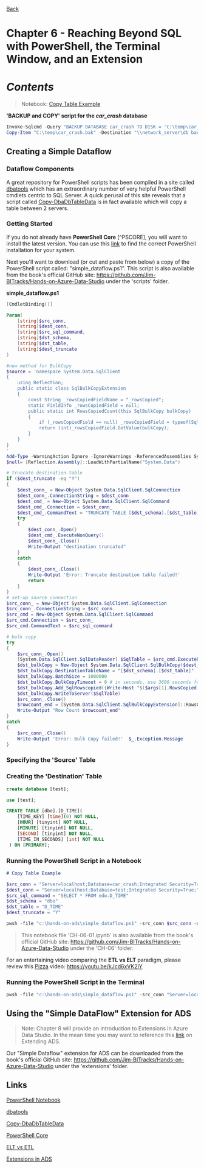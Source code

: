 [Back](../readme.md)

# Chapter 6 - Reaching Beyond SQL with PowerShell, the Terminal Window, and an Extension

# ***Contents***

> Notebook:
> [Copy Table Example](CH-06-01.ipynb)

**'BACKUP and COPY' script for the *car_crash* database**

``` powershell
Invoke-Sqlcmd -Query "BACKUP DATABASE car_crash TO DISK = 'C:\temp\car_crash.bak'" -ServerInstance "localhost"
Copy-Item "C:\temp\car_crash.bak" -Destination "\\network_server\db backup"
```

## Creating a Simple Dataflow

### Dataflow Components

A great repository for PowerShell scripts has been compiled in a site called [dbatools](https://dbatools.io/) which has an extraordinary number of very helpful PowerShell cmdlets centric to SQL Server. A quick perusal of this site reveals that a script called [Copy-DbaDbTableData](https://docs.dbatools.io/#Copy-DbaDbTableData) is in fact available which will copy a table between 2 servers. 


### Getting Started
If you do not already have **PowerShell Core** [^PSCORE], you will want to install the latest version. You can use this [link](https://docs.microsoft.com/en-us/powershell/scripting/install/installing-powershell-core-on-windows?view=powershell-7) to find the correct PowerShell installation for your system.

Next you'll want to download (or cut and paste from below) a copy of the PowerShell script called: "simple_dataflow.ps1". This script is also available from the book's official GitHub site: https://github.com/Jim-BITracks/Hands-on-Azure-Data-Studio under the 'scripts' folder.

**simple_dataflow.ps1**

``` powershell
[CmdletBinding()]

Param(
    [string]$src_conn,
    [string]$dest_conn,
    [string]$src_sql_command,
    [string]$dst_schema,
    [string]$dst_table,
    [string]$dest_truncate
)

#new method for BulkCopy
$source = 'namespace System.Data.SqlClient
{
	using Reflection;
	public static class SqlBulkCopyExtension
	{
		const String _rowsCopiedFieldName = "_rowsCopied";
		static FieldInfo _rowsCopiedField = null;
		public static int RowsCopiedCount(this SqlBulkCopy bulkCopy)
		{
			if (_rowsCopiedField == null) _rowsCopiedField = typeof(SqlBulkCopy).GetField(_rowsCopiedFieldName, BindingFlags.NonPublic | BindingFlags.GetField | BindingFlags.Instance);
			return (int)_rowsCopiedField.GetValue(bulkCopy);
		}
	}
}
'
Add-Type -WarningAction Ignore -IgnoreWarnings -ReferencedAssemblies System.Runtime, System.Data, System.Data.SqlClient -TypeDefinition $source
$null= [Reflection.Assembly]::LoadWithPartialName("System.Data")

# truncate destination table
if ($dest_truncate -eq "Y")
{
    $dest_conn_ = New-Object System.Data.SqlClient.SqlConnection
    $dest_conn_.ConnectionString = $dest_conn
    $dest_cmd_ = New-Object System.Data.SqlClient.SqlCommand
    $dest_cmd_.Connection = $dest_conn_
    $dest_cmd_.CommandText = "TRUNCATE TABLE [$dst_schema].[$dst_table]"
    try
    {
        $dest_conn_.Open()
        $dest_cmd_.ExecuteNonQuery()
        $dest_conn_.Close()
        Write-Output "destination truncated"
    }
    catch
    {
        $dest_conn_.Close()
        Write-Output 'Error: Truncate destination table failed!'
		return
    }
}
# set-up source connection
$src_conn_ = New-Object System.Data.SqlClient.SqlConnection
$src_conn_.ConnectionString = $src_conn
$src_cmd = New-Object System.Data.SqlClient.SqlCommand
$src_cmd.Connection = $src_conn_
$src_cmd.CommandText = $src_sql_command

# bulk copy
try
{
    $src_conn_.Open()
    [System.Data.SqlClient.SqlDataReader] $SqlTable = $src_cmd.ExecuteReader()
    $dst_bulkCopy = New-Object System.Data.SqlClient.SqlBulkCopy($dest_conn,[System.Data.SqlClient.SqlBulkCopyOptions]::Default)
    $dst_bulkCopy.DestinationTableName = "[$dst_schema].[$dst_table]" 
    $dst_bulkCopy.BatchSize = 1000000
    $dst_bulkCopy.BulkCopyTimeout = 0 # in seconds, use 3600 seconds for 1 hour 
    $dst_bulkCopy.Add_SqlRowscopied({Write-Host "$($args[1].RowsCopied) rows copied" })
    $dst_bulkCopy.WriteToServer($SqlTable)
    $src_conn_.Close()
    $rowcount_end = [System.Data.SqlClient.SqlBulkCopyExtension]::RowsCopiedCount($dst_bulkCopy)
    Write-Output "Row Count $rowcount_end"
}
catch
{
    $src_conn_.Close()
    Write-Output 'Error: Bulk Copy failed!'  $_.Exception.Message
}
```

### Specifying the 'Source' Table

### Creating the 'Destination' Table


```sql 
create database [test];
```

```sql 
use [test];

CREATE TABLE [dbo].[D_TIME](
	[TIME_KEY] [time](0) NOT NULL,
	[HOUR] [tinyint] NOT NULL,
	[MINUTE] [tinyint] NOT NULL,
	[SECOND] [tinyint] NOT NULL,
	[TIME_IN_SECONDS] [int] NOT NULL
 ) ON [PRIMARY];
```

### Running the PowerShell Script in a Notebook


``` markdown
# Copy Table Example
```

``` powershell
$src_conn = "Server=localhost;Database=car_crash;Integrated Security=True;"
$dest_conn = "Server=localhost;Database=test;Integrated Security=True;"
$src_sql_command = "SELECT * FROM edw.D_TIME"
$dst_schema = "dbo"
$dst_table = "D_TIME"
$dest_truncate = "Y"

pwsh -file "c:\hands-on-ads\simple_dataflow.ps1" -src_conn $src_conn -dest_conn $dest_conn -src_sql_command $src_sql_command -dst_schema $dst_schema -dst_table $dst_table -dest_truncate $dest_truncate
```

> This notebook file 'CH-06-01.ipynb' is also available from the book's official GitHub site: https://github.com/Jim-BITracks/Hands-on-Azure-Data-Studio under the 'CH-06' folder.

For an entertaining video comparing the **ETL vs ELT** paradigm, please review this [Pizza](https://youtu.be/kJcd6xVK2lY) video: https://youtu.be/kJcd6xVK2lY

### Running the PowerShell Script in the Terminal


``` powershell
pwsh -file "c:\hands-on-ads\simple_dataflow.ps1" -src_conn "Server=localhost;Database=car_crash;Integrated Security=True;" -dest_conn "Server=localhost;Database=test;Integrated Security=True;" -src_sql_command "SELECT * FROM edw.D_TIME" -dst_schema "dbo" -dst_table "{your table name}" -dest_truncate "N"
```

## Using the "Simple DataFlow" Extension for ADS

> Note: Chapter 8 will provide an introduction to Extensions in Azure Data Studio. In the mean time you may want to reference this [link](https://docs.microsoft.com/en-us/sql/azure-data-studio/extensions?view=sql-server-ver15) on Extending ADS.

Our "Simple Dataflow" extension for ADS can be downloaded from the book's official GitHub site: https://github.com/Jim-BITracks/Hands-on-Azure-Data-Studio under the 'extensions' folder.

## Links
[PowerShell Notebook](CH-06-01.ipynb)

[dbatools](https://dbatools.io/)

[Copy-DbaDbTableData](https://docs.dbatools.io/#Copy-DbaDbTableData)

[PowerShell Core](https://docs.microsoft.com/en-us/powershell/scripting/install/installing-powershell-core-on-windows?view=powershell-7)

[ELT vs ETL](https://youtu.be/kJcd6xVK2lY)

[Extensions in ADS](https://docs.microsoft.com/en-us/sql/azure-data-studio/extensions?view=sql-server-ver15)